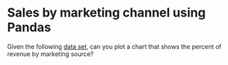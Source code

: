 # Sales by marketing channel using Pandas

Given the following [data set](./dataset/sales.csv), can you plot a chart that shows the percent of revenue by marketing source?
